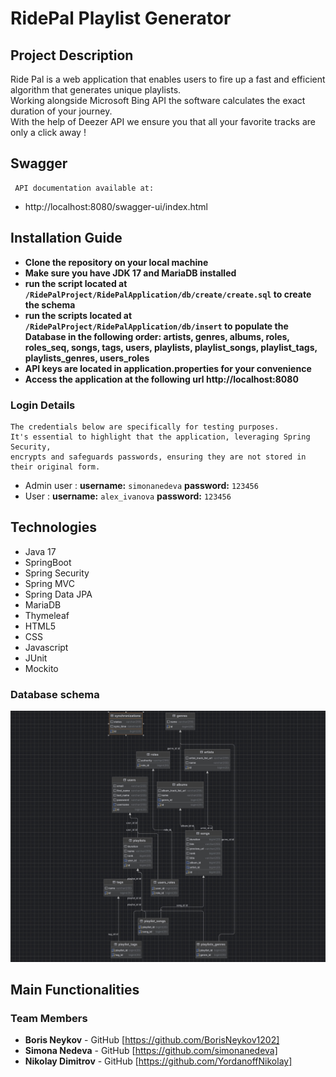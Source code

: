 # RidePal Playlist Generator

## Project Description
Ride Pal is a web application that enables users to fire up a fast and efficient algorithm
that generates unique playlists.
<br>
Working alongside Microsoft Bing API the software calculates the exact duration of your journey.
<br>
With the help of Deezer API we ensure you that all your favorite tracks are only a click away !

## Swagger
     API documentation available at:
- http://localhost:8080/swagger-ui/index.html

## Installation Guide

- **Clone the repository on your local machine**
- **Make sure you have JDK 17 and MariaDB installed**
-  **run the script located at `/RidePalProject/RidePalApplication/db/create/create.sql` to create the schema**
-  **run the scripts located at `/RidePalProject/RidePalApplication/db/insert` to populate
   the Database in the following order: artists, genres, albums, roles, roles_seq, songs, tags, users, playlists, playlist_songs, playlist_tags, playlists_genres, users_roles**
- **API keys are located in application.properties for your convenience**
- **Access the application at the following url http://localhost:8080**
### Login Details
    The credentials below are specifically for testing purposes. 
    It's essential to highlight that the application, leveraging Spring Security, 
    encrypts and safeguards passwords, ensuring they are not stored in their original form.

- Admin user : **username:** `simonanedeva` **password:** `123456`
- User : **username:** `alex_ivanova` **password:** `123456`


## Technologies
- Java 17
- SpringBoot
- Spring Security
- Spring MVC
- Spring Data JPA
- MariaDB
- Thymeleaf
- HTML5
- CSS
- Javascript
- JUnit
- Mockito
### Database schema

![database_design.jpeg](RidePalApplication%2Fsrc%2Fmain%2Fresources%2Fstatic%2Fimages%2Fdatabase_design.jpeg)
## Main Functionalities


### Team Members
- **Boris Neykov** - GitHub [https://github.com/BorisNeykov1202]
- **Simona Nedeva** - GitHub [https://github.com/simonanedeva]
- **Nikolay Dimitrov** - GitHub [https://github.com/YordanoffNikolay]
